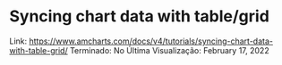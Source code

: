# Syncing chart data with table/grid

Link: https://www.amcharts.com/docs/v4/tutorials/syncing-chart-data-with-table-grid/
Terminado: No
Última Visualização: February 17, 2022